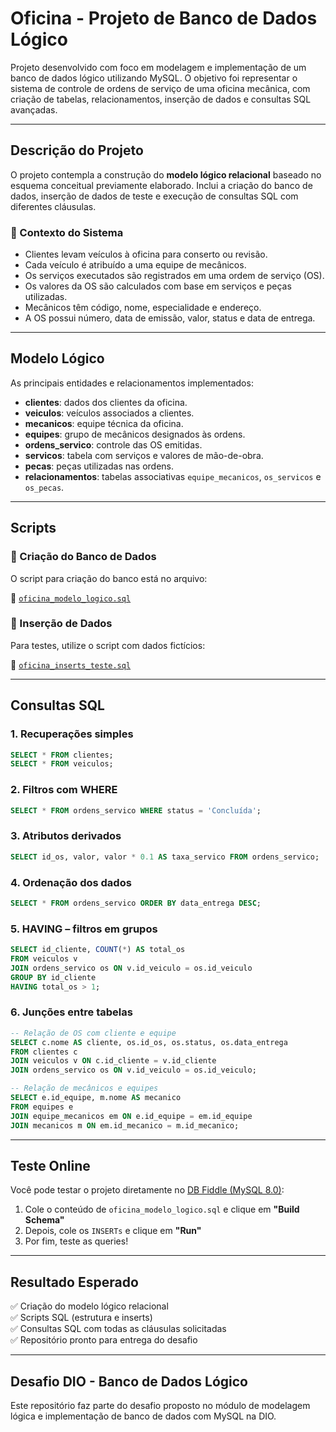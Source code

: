 
# Oficina - Projeto de Banco de Dados Lógico

Projeto desenvolvido com foco em modelagem e implementação de um banco de dados lógico utilizando MySQL. O objetivo foi representar o sistema de controle de ordens de serviço de uma oficina mecânica, com criação de tabelas, relacionamentos, inserção de dados e consultas SQL avançadas.

---

## Descrição do Projeto

O projeto contempla a construção do **modelo lógico relacional** baseado no esquema conceitual previamente elaborado. Inclui a criação do banco de dados, inserção de dados de teste e execução de consultas SQL com diferentes cláusulas.

### 🔧 Contexto do Sistema

- Clientes levam veículos à oficina para conserto ou revisão.
- Cada veículo é atribuído a uma equipe de mecânicos.
- Os serviços executados são registrados em uma ordem de serviço (OS).
- Os valores da OS são calculados com base em serviços e peças utilizadas.
- Mecânicos têm código, nome, especialidade e endereço.
- A OS possui número, data de emissão, valor, status e data de entrega.

---

## Modelo Lógico

As principais entidades e relacionamentos implementados:

- **clientes**: dados dos clientes da oficina.
- **veiculos**: veículos associados a clientes.
- **mecanicos**: equipe técnica da oficina.
- **equipes**: grupo de mecânicos designados às ordens.
- **ordens_servico**: controle das OS emitidas.
- **servicos**: tabela com serviços e valores de mão-de-obra.
- **pecas**: peças utilizadas nas ordens.
- **relacionamentos**: tabelas associativas `equipe_mecanicos`, `os_servicos` e `os_pecas`.

---

## Scripts

### 🔹 Criação do Banco de Dados
O script para criação do banco está no arquivo:

📄 [`oficina_modelo_logico.sql`](oficina_modelo_logico.sql)

### 🔹 Inserção de Dados
Para testes, utilize o script com dados fictícios:

📄 [`oficina_inserts_teste.sql`](oficina_inserts_teste.sql)

---

## Consultas SQL

### 1. Recuperações simples

```sql
SELECT * FROM clientes;
SELECT * FROM veiculos;
```

### 2. Filtros com WHERE

```sql
SELECT * FROM ordens_servico WHERE status = 'Concluída';
```

### 3. Atributos derivados

```sql
SELECT id_os, valor, valor * 0.1 AS taxa_servico FROM ordens_servico;
```

### 4. Ordenação dos dados

```sql
SELECT * FROM ordens_servico ORDER BY data_entrega DESC;
```

### 5. HAVING – filtros em grupos

```sql
SELECT id_cliente, COUNT(*) AS total_os
FROM veiculos v
JOIN ordens_servico os ON v.id_veiculo = os.id_veiculo
GROUP BY id_cliente
HAVING total_os > 1;
```

### 6. Junções entre tabelas

```sql
-- Relação de OS com cliente e equipe
SELECT c.nome AS cliente, os.id_os, os.status, os.data_entrega
FROM clientes c
JOIN veiculos v ON c.id_cliente = v.id_cliente
JOIN ordens_servico os ON v.id_veiculo = os.id_veiculo;
```

```sql
-- Relação de mecânicos e equipes
SELECT e.id_equipe, m.nome AS mecanico
FROM equipes e
JOIN equipe_mecanicos em ON e.id_equipe = em.id_equipe
JOIN mecanicos m ON em.id_mecanico = m.id_mecanico;
```

---

## Teste Online

Você pode testar o projeto diretamente no [DB Fiddle (MySQL 8.0)](https://www.db-fiddle.com/):

1. Cole o conteúdo de `oficina_modelo_logico.sql` e clique em **"Build Schema"**
2. Depois, cole os `INSERTs` e clique em **"Run"**
3. Por fim, teste as queries!

---

## Resultado Esperado

✅ Criação do modelo lógico relacional  
✅ Scripts SQL (estrutura e inserts)  
✅ Consultas SQL com todas as cláusulas solicitadas  
✅ Repositório pronto para entrega do desafio

---

## Desafio DIO - Banco de Dados Lógico

Este repositório faz parte do desafio proposto no módulo de modelagem lógica e implementação de banco de dados com MySQL na DIO.
